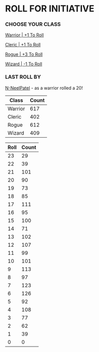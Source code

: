 # ROLL FOR INITIATIVE
### CHOOSE YOUR CLASS

[Warrior | +1 To Roll](https://github.com/benjaminsampica/benjaminsampica/issues/new?title=roll%7Cwarrior&body=Just+click+%27Submit+new+issue%27.)

[Cleric | +1 To Roll](https://github.com/benjaminsampica/benjaminsampica/issues/new?title=roll%7Ccleric&body=Just+click+%27Submit+new+issue%27.)

[Rogue | +3 To Roll](https://github.com/benjaminsampica/benjaminsampica/issues/new?title=roll%7Crogue&body=Just+click+%27Submit+new+issue%27.)

[Wizard | -1 To Roll](https://github.com/benjaminsampica/benjaminsampica/issues/new?title=roll%7Cwizard&body=Just+click+%27Submit+new+issue%27.)
### LAST ROLL BY
[N-NeelPatel](https://www.github.com/N-NeelPatel) - as a warrior rolled a 20!

|Class|Count|
|-|-|
|Warrior|617|
|Cleric|402|
|Rogue|612|
|Wizard|409|

|Roll|Count|
|-|-|
|23|29
|22|39
|21|101
|20|90
|19|73
|18|85
|17|111
|16|95
|15|100
|14|71
|13|102
|12|107
|11|99
|10|101
|9|113
|8|97
|7|123
|6|126
|5|92
|4|108
|3|77
|2|62
|1|39
|0|0
